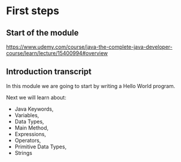 # First steps

## Start of the module

https://www.udemy.com/course/java-the-complete-java-developer-course/learn/lecture/15400994#overview

## Introduction transcript

In this module we are going to start by writing a Hello World program.

Next we will learn about:
- Java Keywords, 
- Variables, 
- Data Types, 
- Main Method, 
- Expressions,
- Operators,
- Primitive Data Types,
- Strings


